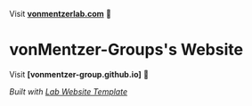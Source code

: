 Visit **[vonmentzerlab.com](http://vonmentzerlab.com)** 🚀


# vonMentzer-Groups's Website

Visit **[vonmentzer-group.github.io]** 🚀

_Built with [Lab Website Template](https://greene-lab.gitbook.io/lab-website-template-docs)_

